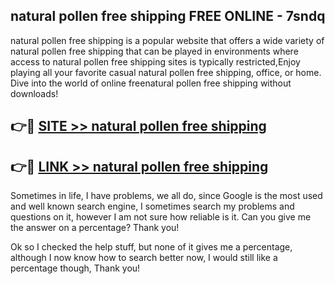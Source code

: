## natural pollen free shipping FREE ONLINE - 7sndq

natural pollen free shipping is a popular website that offers a wide variety of natural pollen free shipping that can be played in environments where access to natural pollen free shipping sites is typically restricted,Enjoy playing all your favorite casual natural pollen free shipping, office, or home. Dive into the world of online freenatural pollen free shipping without downloads!

## 👉🔴 [SITE >> natural pollen free shipping](http://news.freeplayer.one?title=natural_pollen_free_shipping&ref=FRRE)

## 👉🔴 [LINK >> natural pollen free shipping](http://news.freeplayer.one?title=natural_pollen_free_shipping&ref=FREE)

Sometimes in life, I have problems, we all do, since Google is the most used and well known search engine, I sometimes search my problems and questions on it, however I am not sure how reliable is it. Can you give me the answer on a percentage? Thank you!

Ok so I checked the help stuff, but none of it gives me a percentage, although I now know how to search better now, I would still like a percentage though, Thank you!